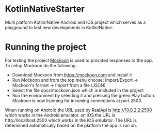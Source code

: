 # KotlinNativeStarter

Multi platform Kotlin/Native Android and IOS project which serves as a playground to test new developments in Kotlin/Native.

# Running the project

For testing the project [Mockoon](https://mockoon.com/) is used to provided responses to the app. To setup Mockoon do the following:

- Download Mockoon from https://mockoon.com and install it
- Run Mockoon and from the top menu choose: Import/Export -> Mockoon's format -> Import from a file (JSON)
- Select the file docs/mockoon.json which is included in the project
- Run the environment by selecting it and pressing the green Play button. Mockoon is now listening for incoming connections at port 2500.

When running on Android the URL used by RealApi is http://10.0.2.2:2500 which works in the Android emulator. on iOS the URL is http://localhost:2500 which works in the iOS emulator.  The URL is determined automatically based on the platform the app is run on.